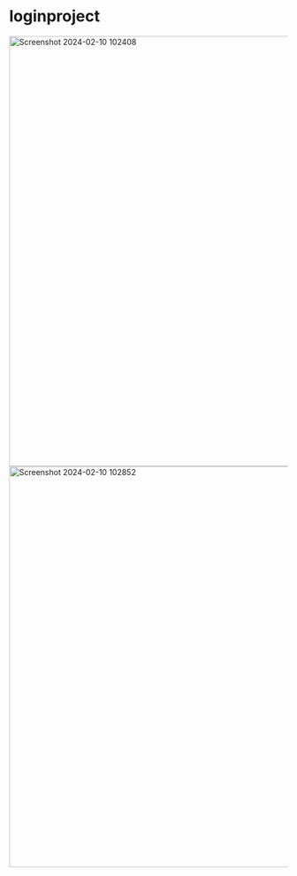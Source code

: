 # loginproject
<img width="778" alt="Screenshot 2024-02-10 102408" src="https://github.com/1234890-eng/loginproject/assets/74125070/94b8e614-4bba-49ba-94e4-e52d7d7b04fd">

<img width="725" alt="Screenshot 2024-02-10 102852" src="https://github.com/1234890-eng/loginproject/assets/74125070/094764e6-84d2-452b-b6f6-312d04506a2f">

